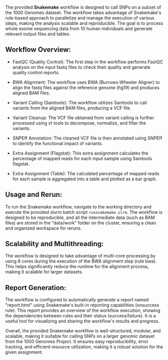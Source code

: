 The provided **Snakemake** workflow is designed to call SNPs on a subset of the 1000 Genomes dataset. The workflow takes advantage of Snakemake's rule-based approach to parallelize and manage the execution of various steps, making the analysis scalable and reproducible. The goal is to process whole exome sequencing data from 10 human individuals and generate relevant output files and tables.

## Workflow Overview:

- FastQC (Quality Control): The first step in the workflow performs FastQC analysis on the input fastq files to check their quality and generate quality control reports.

 - BWA Alignment: The workflow uses BWA (Burrows-Wheeler Aligner) to align the fastq files against the reference genome (hg19) and produces aligned BAM files.

 - Variant Calling (Samtools): The workflow utilizes Samtools to call variants from the aligned BAM files, producing a VCF file.

- Variant Cleanup: The VCF file obtained from variant calling is further processed using vt tools to decompose, normalize, and filter the variants.

- SNPEff Annotation: The cleaned VCF file is then annotated using SNPEff to identify the functional impact of variants.

- Extra Assignment (Flagstat): This extra assignment calculates the percentage of mapped reads for each input sample using Samtools flagstat.

- Extra Assignment (Table): The calculated percentage of mapped reads for each sample is aggregated into a table and plotted as a bar graph.

## Usage and Rerun:

To run the Snakemake workflow, navigate to the working directory and execute the provided slurm batch script ``` runsnakemake.slrm ```. The workflow is designed to be reproducible, and all the intermediate data (such as BAM files) are stored in the "data/work" folder on the cluster, ensuring a clean and organized workspace for reruns.

## Scalability and Multithreading:

The workflow is designed to take advantage of multi-core processing by using 8 cores during the execution of the BWA alignment step (rule bwa). This helps significantly reduce the runtime for the alignment process, making it scalable for larger datasets.

## Report Generation:
The workflow is configured to automatically generate a report named "report.html" using Snakemake's built-in reporting capabilities (onsuccess rule). This report provides an overview of the workflow execution, showing the dependencies between rules and their status (success/failure). It is a useful tool for visualizing and sharing the workflow's results and progress.

Overall, the provided Snakemake workflow is well-structured, modular, and scalable, making it suitable for calling SNPs on a larger genomic dataset from the 1000 Genomes Project. It ensures easy reproducibility, error tracking, and efficient resource utilization, making it a robust solution for the given assignment.
